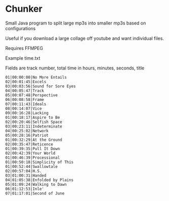 # Chunker
Small Java program to split large mp3s into smaller mp3s based on configurations

Useful if you download a large collage off youtube and want individual files. 

Requires FFMPEG 


Example time.txt

Fields are track number, total time in hours, minutes, seconds, title
```
01|00:00:00|No More Entails
02|00:01:45|Excels
03|00:03:56|Sound for Sore Eyes
04|00:05:47|Track
05|00:07:48|Perspective
06|00:08:58|Frame
07|00:11:43|Ideals
08|00:14:07|Vice
09|00:16:28|Lacking
01|00:18:17|Aspire to Be
02|00:20:46|Selfish Space
03|00:23:11|Indeterminate
04|00:25:02|Network
05|00:28:16|Patriot
01|00:32:29|At the Ground
02|00:35:47|Reticence
01|00:39:35|Pull It Down
02|00:42:39|Your World
01|00:46:39|Processional
01|00:50:18|Simplicity of This
01|00:52:44|Swallowtale
02|00:57:04|H.S.
03|01:00:31|Handed
04|01:05:38|Enfolded by Plains
05|01:09:24|Walking to Dawn
06|01:12:53|Inle'
07|01:17:01|Second of June

```
